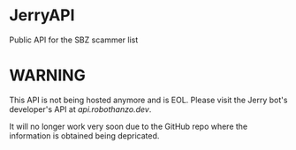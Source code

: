 # JerryAPI
Public API for the SBZ scammer list

# WARNING
This API is not being hosted anymore and is EOL. Please visit the Jerry bot's developer's API at *api.robothanzo.dev*.

It will no longer work very soon due to the GitHub repo where the information is obtained being depricated.
